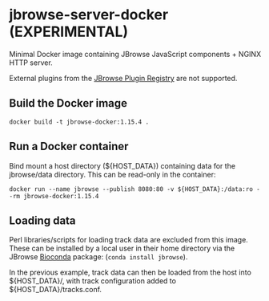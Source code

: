 # jbrowse-server-docker (EXPERIMENTAL)

Minimal Docker image containing JBrowse JavaScript components + NGINX HTTP server.

External plugins from the [JBrowse Plugin Registry](https://gmod.github.io/jbrowse-registry/) are not supported.

## Build the Docker image

```
docker build -t jbrowse-docker:1.15.4 .
```

## Run a Docker container

Bind mount a host directory (${HOST_DATA}) containing data for the jbrowse/data directory.
This can be read-only in the container:

```
docker run --name jbrowse --publish 8080:80 -v ${HOST_DATA}:/data:ro --rm jbrowse-docker:1.15.4
```

## Loading data

Perl libraries/scripts for loading track data are excluded from this image.
These can be installed by a local user in their home directory via the JBrowse [Bioconda](http://bioconda.github.io/) package: (`conda install jbrowse`).

In the previous example, track data can then be loaded from the host into ${HOST_DATA}/, with track configuration added to ${HOST_DATA}/tracks.conf.
